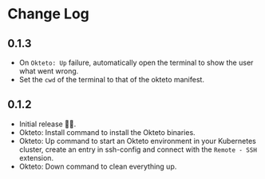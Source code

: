# Change Log

## 0.1.3
- On `Okteto: Up` failure, automatically open the terminal to show the user what went wrong.
- Set the `cwd` of the terminal to that of the okteto manifest.

## 0.1.2

- Initial release 🎉🎊.
- Okteto: Install command to install the Okteto binaries.
- Okteto: Up command to start an Okteto environment in your Kubernetes cluster, create an entry in ssh-config and connect with the `Remote - SSH` extension.
- Okteto: Down command to clean everything up.